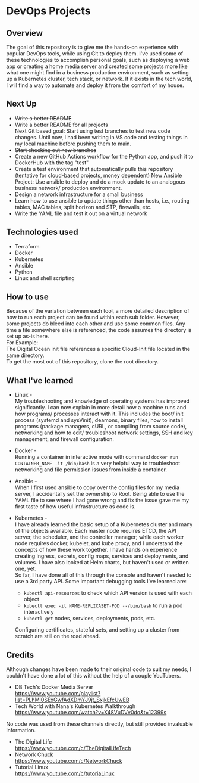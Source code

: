 # DevOps Projects

## Overview
 The goal of this repository is to give me the hands-on experience with popular DevOps tools, while using Git to deploy them. I've used some of these technologies to accomplish personal goals, such as deploying a web app or creating a home media server and created some projects more like what one might find in a business production environment, such as setting up a Kubernetes cluster, tech stack, or network. If it exists in the tech world, I will find a way to automate and deploy it from the comfort of my house. 
 
 ## Next Up
 * ~~Write a better README~~
 * Write a better README for all projects  
 Next Git based goal: Start using test branches to test new code changes. Until now, I had been writing in VS code and testing things in my local machine before pushing them to main.
 * ~~Start checking out new branches~~
 * Create a new GitHub Actions workflow for the Python app, and push it to DockerHub with the tag "test"
 * Create a test environment that automatically pulls this repository (tentative for cloud-based projects, money dependent)
 New Ansible Project: Use ansible to deploy and do a mock update to an analogous business network/ production environment.
 * Design a network infrastructure for a small business
 * Learn how to use ansible to update things other than hosts, i.e., routing tables, MAC tables, split horizon and STP, firewalls, etc.
 * Write the YAML file and test it out on a virtual network
 
## Technologies used
 * Terraform  
 * Docker  
 * Kubernetes  
 * Ansible  
 * Python  
 * Linux and shell scripting

## How to use
 Because of the variation between each tool, a more detailed description of how to run each project can be found within each sub folder. However, some projects do bleed into each other and use some common files. Any time a file somewhere else is referenced, the code assumes the directory is set up as-is here.  
 For Example:  
 The Digital Ocean init file references a specific Cloud-Init file located in the same directory.  
To get the most out of this repository, clone the root directory.

## What I've learned 
 * Linux -  
   My troubleshooting and knowledge of operating systems has improved significantly. I can now explain in more detail how a machine runs and how programs/ processes interact with it. This includes the boot/ init process (systemd and sysVinit), deamons, binary files, how to install programs (package managers, cURL, or compiling from source code), networking and how to edit/ troubleshoot network settings, SSH and key management, and firewall configuration. 
 * Docker -  
   Running a container in interactive mode with command `docker run CONTAINER_NAME -it /bin/bash` is a very helpful way to troubleshoot networking and file permission issues from inside a container.  
 * Ansible -  
   When I first used ansible to copy over the config files for my media server, I accidentally set the ownership to Root. Being able to use the YAML file to see where I had gone wrong and fix the issue gave me my first taste of how useful infrastructure as code is. 
 * Kubernetes -  
   I have already learned the basic setup of a Kubernetes cluster and many of the objects available. Each master node requires ETCD, the API server, the scheduler, and the controller manager; while each worker node requires docker, kubelet, and kube proxy, and I understand the concepts of how these work together. I have hands on experience creating ingress, secrets, config maps, services and deployments, and volumes. I have also looked at Helm charts, but haven't used or written one, yet.  
   So far, I have done all of this through the console and haven't needed to use a 3rd party API. Some important debugging tools I've learned are:  
   * `kubectl api-resources` to check which API version is used with each object
   * `kubectl exec -it NAME-REPLICASET-POD --/bin/bash` to run a pod interactively
   * `kubectl get` nodes, services, deployments, pods, etc.  

   Configuring certificates, stateful sets, and setting up a cluster from scratch are still on the road ahead.  
## Credits
 Although changes have been made to their original code to suit my needs, I couldn't have done a lot of this without the help of a couple YouTubers.  
   * DB Tech's Docker Media Server  
   https://www.youtube.com/playlist?list=PLhMI0SExGwfAdXDmYJ9jt_SxjkEfcUwEB  
   * Tech World with Nana's Kubernetes Walkthrough  
   https://www.youtube.com/watch?v=X48VuDVv0do&t=12399s  
   
 No code was used from these channels directly, but still provided invaluable information.   
  * The Digital Life  
  https://www.youtube.com/c/TheDigitalLifeTech  
  * Network Chuck  
  https://www.youtube.com/c/NetworkChuck  
  * Tutorial Linux  
  https://www.youtube.com/c/tutoriaLinux  
